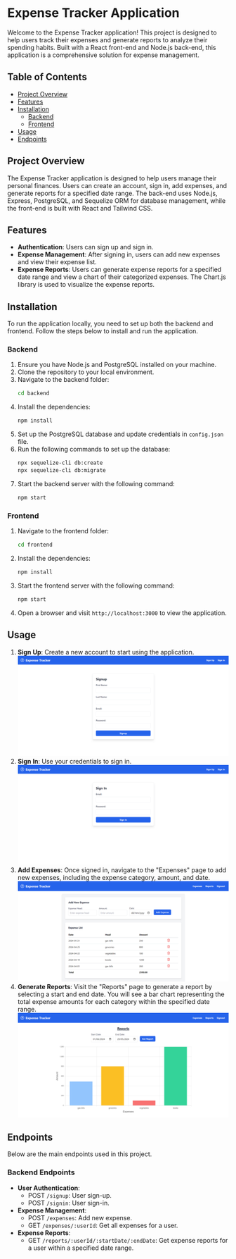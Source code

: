 # Expense Tracker Application

Welcome to the Expense Tracker application! This project is designed to help users track their expenses and generate reports to analyze their spending habits. Built with a React front-end and Node.js back-end, this application is a comprehensive solution for expense management.

## Table of Contents
- [Project Overview](#project-overview)
- [Features](#features)
- [Installation](#installation)
  - [Backend](#backend)
  - [Frontend](#frontend)
- [Usage](#usage)
- [Endpoints](#endpoints)


## Project Overview
The Expense Tracker application is designed to help users manage their personal finances. Users can create an account, sign in, add expenses, and generate reports for a specified date range. The back-end uses Node.js, Express, PostgreSQL, and Sequelize ORM for database management, while the front-end is built with React and Tailwind CSS.

## Features
- **Authentication**: Users can sign up and sign in.
- **Expense Management**: After signing in, users can add new expenses and view their expense list.
- **Expense Reports**: Users can generate expense reports for a specified date range and view a chart of their categorized expenses. The Chart.js library is used to visualize the expense reports.

## Installation
To run the application locally, you need to set up both the backend and frontend. Follow the steps below to install and run the application.

### Backend
1. Ensure you have Node.js and PostgreSQL installed on your machine.
2. Clone the repository to your local environment.
3. Navigate to the backend folder:
   ```bash
   cd backend
   ```
4. Install the dependencies:
   ```bash
   npm install
   ```
5. Set up the PostgreSQL database and update credentials in `config.json` file.
6. Run the following commands to set up the database:
   ```bash
   npx sequelize-cli db:create
   npx sequelize-cli db:migrate
   ```
7. Start the backend server with the following command:
   ```bash
   npm start
   ```

### Frontend
1. Navigate to the frontend folder:
   ```bash
   cd frontend
   ```
2. Install the dependencies:
   ```bash
   npm install
   ```
3. Start the frontend server with the following command:
   ```bash
   npm start
   ```
4. Open a browser and visit `http://localhost:3000` to view the application.

## Usage
1. **Sign Up**: Create a new account to start using the application.
![signup](https://raw.githubusercontent.com/vineethayasa/expense-tracker/main/public/signup.png)
2. **Sign In**: Use your credentials to sign in.
![signin](https://raw.githubusercontent.com/vineethayasa/expense-tracker/main/public/signin.png)
3. **Add Expenses**: Once signed in, navigate to the "Expenses" page to add new expenses, including the expense category, amount, and date.
![expense](https://raw.githubusercontent.com/vineethayasa/expense-tracker/main/public/expenes.png)
4. **Generate Reports**: Visit the "Reports" page to generate a report by selecting a start and end date. You will see a bar chart representing the total expense amounts for each category within the specified date range.
![reports](https://raw.githubusercontent.com/vineethayasa/expense-tracker/main/public/reports.png)

## Endpoints
Below are the main endpoints used in this project.

### Backend Endpoints
- **User Authentication**:
  - POST `/signup`: User sign-up.
  - POST `/signin`: User sign-in.
- **Expense Management**:
  - POST `/expenses`: Add new expense.
  - GET `/expenses/:userId`: Get all expenses for a user.
- **Expense Reports**:
  - GET `/reports/:userId/:startDate/:endDate`: Get expense reports for a user within a specified date range.
